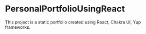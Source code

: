 # PersonalPortfolioUsingReact
This project is a static portfolio created using React, Chakra UI, Yup frameworks.

